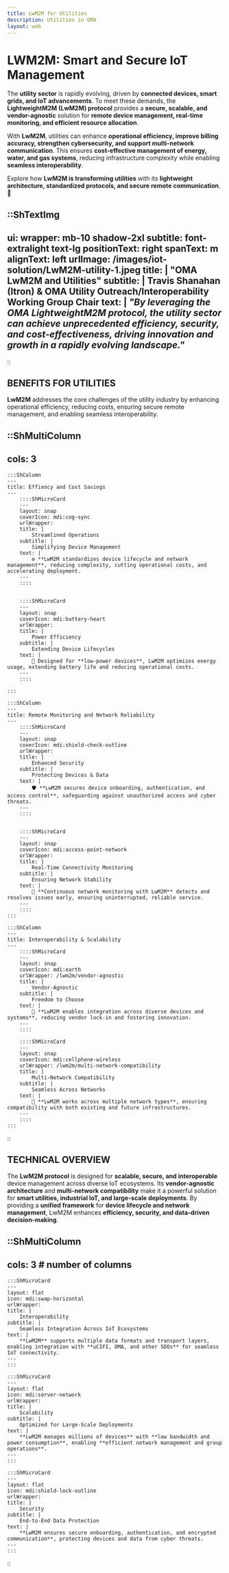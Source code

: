 ```yaml
---
title: LwM2M for Utilities
description: Utilities in OMA
layout: web
---
```

# LWM2M: Smart and Secure IoT Management

The **utility sector** is rapidly evolving, driven by **connected devices, smart grids, and IoT advancements**. To meet these demands, the **LightweightM2M (LwM2M) protocol** provides a **secure, scalable, and vendor-agnostic** solution for **remote device management, real-time monitoring, and efficient resource allocation**.  

With **LwM2M**, utilities can enhance **operational efficiency, improve billing accuracy, strengthen cybersecurity, and support multi-network communication**. This ensures **cost-effective management of energy, water, and gas systems**, reducing infrastructure complexity while enabling **seamless interoperability**.  

Explore how **LwM2M is transforming utilities** with its **lightweight architecture, standardized protocols, and secure remote communication**. 🚀  


::ShTextImg
---
ui:
    wrapper: mb-10 shadow-2xl
    subtitle: font-extralight text-lg
positionText: right
spanText: m
alignText: left
urlImage: /images/iot-solution/LwM2M-utility-1.jpeg
title: | 
    "OMA LwM2M and Utilities"
subtitle: |
    Travis Shanahan (Itron) & OMA Utility Outreach/Interoperability Working Group Chair
text: |
    _"By leveraging the OMA LightweightM2M protocol, the utility sector can achieve unprecedented efficiency, security, and cost-effectiveness, driving innovation and growth in a rapidly evolving landscape."_ 
---
::

## BENEFITS FOR UTILITIES

__LwM2M__ addresses the core challenges of the utility industry by enhancing operational efficiency, reducing costs, ensuring secure remote management, and enabling seamless interoperability.


::ShMultiColumn
---
cols: 3
---
    :::ShColumn
    ---
    title: Effiency and Cost Savings
    ---
        ::::ShMicroCard
        ---
        layout: snap
        coverIcon: mdi:cog-sync
        urlWrapper:
        title: |
            Streamlined Operations
        subtitle: |
            Simplifying Device Management
        text: |
            ⚙️ **LwM2M standardizes device lifecycle and network management**, reducing complexity, cutting operational costs, and accelerating deployment.
        ---
        ::::


        ::::ShMicroCard
        ---
        layout: snap
        coverIcon: mdi:battery-heart
        urlWrapper: 
        title: |
            Power Efficiency
        subtitle: |
            Extending Device Lifecycles
        text: |
            🔋 Designed for **low-power devices**, LwM2M optimizes energy usage, extending battery life and reducing operational costs.
        ---
        ::::

    :::

    :::ShColumn
    ---
    title: Remote Monitoring and Network Reliability
    ---
        ::::ShMicroCard
        ---
        layout: snap
        coverIcon: mdi:shield-check-outline
        urlWrapper:
        title: |
            Enhanced Security
        subtitle: |
            Protecting Devices & Data
        text: |
            🛡️ **LwM2M secures device onboarding, authentication, and access control**, safeguarding against unauthorized access and cyber threats.
        ---
        ::::


        ::::ShMicroCard
        ---
        layout: snap
        coverIcon: mdi:access-point-network
        urlWrapper: 
        title: |
            Real-Time Connectivity Monitoring
        subtitle: |
            Ensuring Network Stability
        text: |
            📡 **Continuous network monitoring with LwM2M** detects and resolves issues early, ensuring uninterrupted, reliable service.
        ---
        ::::
    :::

    :::ShColumn
    ---
    title: Interoperability & Scalability
    ---
        ::::ShMicroCard
        ---
        layout: snap
        coverIcon: mdi:earth
        urlWrapper: /lwm2m/vendor-agnostic
        title: |
            Vendor-Agnostic
        subtitle: |
            Freedom to Choose
        text: |
            🔄 **LwM2M enables integration across diverse devices and systems**, reducing vendor lock-in and fostering innovation.
        ---
        ::::

        ::::ShMicroCard
        ---
        layout: snap
        coverIcon: mdi:cellphone-wireless
        urlWrapper: /lwm2m/multi-network-compatibility
        title: |
            Multi-Network Compatibility
        subtitle: |
            Seamless Across Networks
        text: |
            📶 **LwM2M works across multiple network types**, ensuring compatibility with both existing and future infrastructures.
        ---
        ::::
    :::

::

## TECHNICAL OVERVIEW

The **LwM2M protocol** is designed for **scalable, secure, and interoperable** device management across diverse IoT ecosystems. Its **vendor-agnostic architecture** and **multi-network compatibility** make it a powerful solution for **smart utilities, industrial IoT, and large-scale deployments**. By providing a **unified framework** for **device lifecycle and network management**, LwM2M enhances **efficiency, security, and data-driven decision-making**.

::ShMultiColumn
---
cols: 3 # number of columns
---

    :::ShMicroCard 
    ---
    layout: flat
    icon: mdi:swap-horizontal
    urlWrapper:
    title: |
        Interoperability
    subtitle: |
        Seamless Integration Across IoT Ecosystems
    text: | 
        **LwM2M** supports multiple data formats and transport layers, enabling integration with **uCIFI, OMA, and other SDOs** for seamless IoT connectivity.
    ---
    :::

    :::ShMicroCard 
    ---
    layout: flat
    icon: mdi:server-network
    urlWrapper:
    title: |
        Scalability
    subtitle: |
        Optimized for Large-Scale Deployments
    text: | 
        **LwM2M manages millions of devices** with **low bandwidth and power consumption**, enabling **efficient network management and group operations**.
    ---
    :::

    :::ShMicroCard 
    ---
    layout: flat
    icon: mdi:shield-lock-outline
    urlWrapper:
    title: |
        Security
    subtitle: |
        End-to-End Data Protection
    text: | 
        **LwM2M ensures secure onboarding, authentication, and encrypted communication**, protecting devices and data from cyber threats.
    ---
    :::

::
